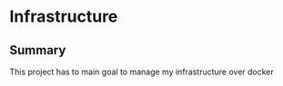 # Infrastructure

## Summary

This project has to main goal to manage my infrastructure over docker
